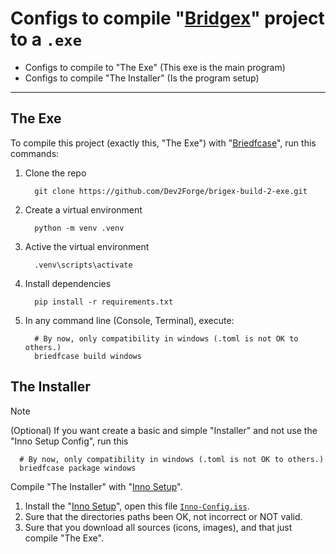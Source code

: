 # Configs to compile "[Bridgex](https://github.com/Dev2Forge/bridgex/)" project to a `.exe`

- Configs to compile to "The Exe" (This exe is the main program)
- Configs to compile "The Installer" (Is the program setup)

---

## The Exe

To compile this project (exactly this, "The Exe") with "[Briedfcase](https://briefcase.readthedocs.io/en/stable/)", run this commands:

1. Clone the repo
   ```shell
     git clone https://github.com/Dev2Forge/brigex-build-2-exe.git
   ```
3. Create a virtual environment
   ```shell
     python -m venv .venv
   ```
4. Active the virtual environment
   ```shell
     .venv\scripts\activate
   ```
5. Install dependencies
   ```shell
     pip install -r requirements.txt
   ```
6. In any command line (Console, Terminal), execute:
   ```shell
     # By now, only compatibility in windows (.toml is not OK to others.)
     briedfcase build windows
   ```

## The Installer

> [!NOTE]
> (Optional) If you want create a basic and simple "Installer" and not use the "Inno Setup Config", run this
>   ```shell
>     # By now, only compatibility in windows (.toml is not OK to others.)
>     briedfcase package windows
>   ```

Compile "The Installer" with "[Inno Setup](https://jrsoftware.org/isdl.php)".

1. Install the "[Inno Setup](https://jrsoftware.org/isdl.php)", open this file [`Inno-Config.iss`](https://github.com/Dev2Forge/brigex-build-2-exe/blob/main/configs-exe-installer/installer1-bridgex.iss).
2. Sure that the directories paths been OK, not incorrect or NOT valid.
3. Sure that you download all sources (icons, images), and that just compile "The Exe".
